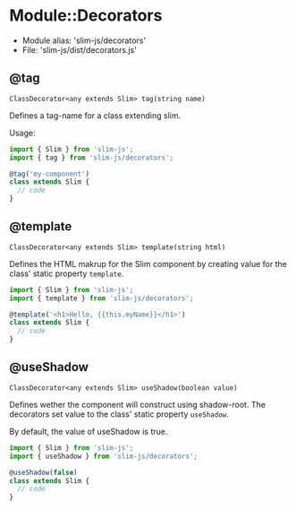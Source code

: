 # Module::Decorators

- Module alias: 'slim-js/decorators'
- File: 'slim-js/dist/decorators.js'

## <a name="#/decorators/tag"></a>@tag

`ClassDecorator<any extends Slim> tag(string name)`

Defines a tag-name for a class extending slim.

Usage:

```javascript
import { Slim } from 'slim-js';
import { tag } from 'slim-js/decorators';

@tag('my-component')
class extends Slim {
  // code
}
```

## <a name="#/decorators/template"></a>@template

`ClassDecorator<any extends Slim> template(string html)`

Defines the HTML makrup for the Slim component by creating value for the class' static property `template`.

```javascript
import { Slim } from 'slim-js';
import { template } from 'slim-js/decorators';

@template('<h1>Hello, {{this.myName}}</h1>')
class extends Slim {
  // code
}
```

## <a name="#/decorators/useShadow"></a>@useShadow

`ClassDecorator<any extends Slim> useShadow(boolean value)`

Defines wether the component will construct using shadow-root. The decorators set value to the class' static property `useShadow`.

By default, the value of useShadow is true.

```javascript
import { Slim } from 'slim-js';
import { useShadow } from 'slim-js/decorators';

@useShadow(false)
class extends Slim {
  // code
}
```
